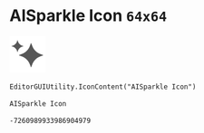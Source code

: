 # AISparkle Icon `64x64`
<img src="/img/AISparkle%20Icon.png" width=64 height=64>

``` CSharp
EditorGUIUtility.IconContent("AISparkle Icon")
```
```
AISparkle Icon
```
```
-7260989933986904979
```
